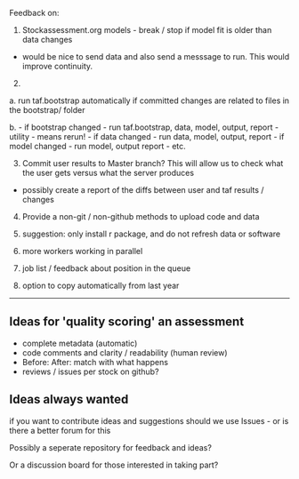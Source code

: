 
Feedback on:

1. Stockassessment.org models - break / stop if model fit is older than data changes
  - would be nice to send data and also send a messsage to run.  This would improve continuity.

2. 
  a. run taf.bootstrap automatically if committed changes are related to files in the bootstrap/ folder
  
  b. 
    - if bootstrap changed - run taf.bootstrap, data, model, output, report
    - utility - means rerun!
    - if data changed - run data, model, output, report
    - if model changed - run model, output report
    - etc.
  
3. Commit user results to Master branch?  This will allow us to check what the user gets versus what the server produces
  - possibly create a report of the diffs between user and taf results / changes

4. Provide a non-git / non-github methods to upload code and data

5. suggestion: only install r package, and do not refresh data or software

6. more workers working in parallel

7. job list / feedback about position in the queue

8. option to copy automatically from last year

----

## Ideas for 'quality scoring' an assessment

* complete metadata (automatic)
* code comments and clarity / readability (human review)
* Before: After: match with what happens
* reviews / issues per stock on github?

## Ideas always wanted

if you want to contribute ideas and suggestions should we use Issues - or is there a better forum for this

Possibly a seperate repository for feedback and ideas?

Or a discussion board for those interested in taking part?



